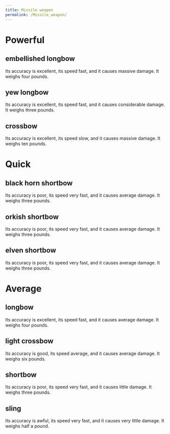 ```yaml
---
title: Missile weapon
permalink: /Missile_weapon/
---
```


# Powerful

## embellished longbow

Its accuracy is excellent, its speed fast, and it causes massive damage.
It weighs four pounds.

## yew longbow

Its accuracy is excellent, its speed fast, and it causes considerable
damage. It weighs three pounds.

## crossbow

Its accuracy is excellent, its speed slow, and it causes massive damage.
It weighs ten pounds.

# Quick

## black horn shortbow

Its accuracy is poor, its speed very fast, and it causes average damage.
It weighs three pounds.

## orkish shortbow

Its accuracy is poor, its speed very fast, and it causes average damage.
It weighs three pounds.

## elven shortbow

Its accuracy is poor, its speed very fast, and it causes average damage.
It weighs three pounds.

# Average

## longbow

Its accuracy is excellent, its speed fast, and it causes average damage.
It weighs four pounds.

## light crossbow

Its accuracy is good, its speed average, and it causes average damage.
It weighs six pounds.

## shortbow

Its accuracy is poor, its speed very fast, and it causes little damage.
It weighs three pounds.

## sling

Its accuracy is awful, its speed very fast, and it causes very little
damage. It weighs half a pound.
